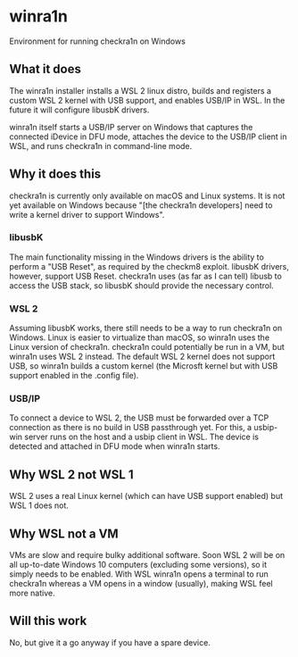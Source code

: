 # winra1n
Environment for running checkra1n on Windows
## What it does
The winra1n installer installs a WSL 2 linux distro, builds and registers a custom WSL 2 kernel with USB support, and enables USB/IP in WSL. In the future it will configure libusbK drivers.

winra1n itself starts a USB/IP server on Windows that captures the connected iDevice in DFU mode, attaches the device to the USB/IP client in WSL, and runs checkra1n in command-line mode.
## Why it does this
checkra1n is currently only available on macOS and Linux systems. It is not yet available on Windows because "[the checkra1n developers] need to write a kernel driver to support Windows".
### libusbK
The main functionality missing in the Windows drivers is the ability to perform a "USB Reset", as required by the checkm8 exploit. libusbK drivers, however, support USB Reset. checkra1n uses (as far as I can tell) libusb to access the USB stack, so libusbK should provide the necessary control.
### WSL 2
Assuming libusbK works, there still needs to be a way to run checkra1n on Windows. Linux is easier to virtualize than macOS, so winra1n uses the Linux version of checkra1n. checkra1n could potentially be run in a VM, but winra1n uses WSL 2 instead. The default WSL 2 kernel does not support USB, so winra1n builds a custom kernel (the Microsft kernel but with USB support enabled in the .config file). 
### USB/IP
To connect a device to WSL 2, the USB must be forwarded over a TCP connection as there is no build in USB passthrough yet. For this, a usbip-win server runs on the host and a usbip client in WSL. The device is detected and attached in DFU mode when winra1n starts.
## Why WSL 2 not WSL 1
WSL 2 uses a real Linux kernel (which can have USB support enabled) but WSL 1 does not.
## Why WSL not a VM
VMs are slow and require bulky additional software. Soon WSL 2 will be on all up-to-date Windows 10 computers (excluding some versions), so it simply needs to be enabled. With WSL winra1n opens a terminal to run checkra1n whereas a VM opens in a window (usually), making WSL feel more native.
## Will this work
No, but give it a go anyway if you have a spare device.
